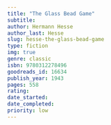 ```yaml
---
title: "The Glass Bead Game"
subtitle: 
author: Hermann Hesse
author_last: Hesse
slug: hesse-the-glass-bead-game
type: fiction
img: true
genre: classic
isbn: 9780312278496
goodreads_id: 16634
publish_year: 1943
pages: 558
rating: 
date_started:
date_completed:
priority: low
---
```

